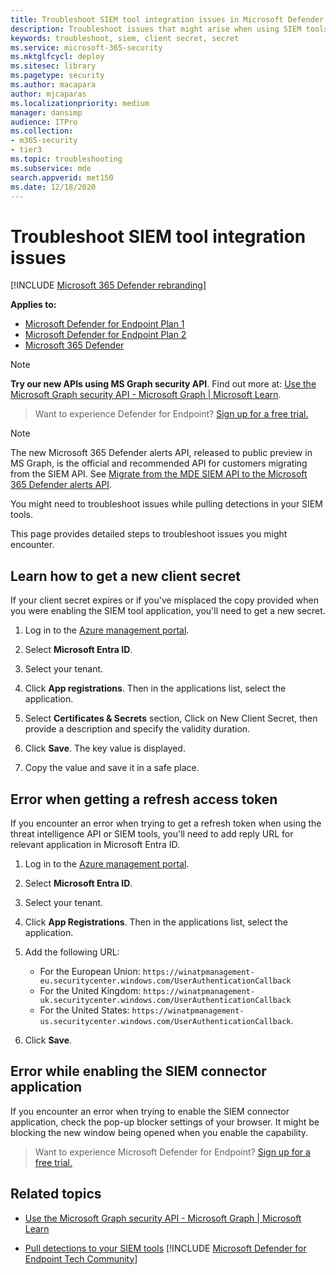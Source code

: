 ```yaml
---
title: Troubleshoot SIEM tool integration issues in Microsoft Defender for Endpoint
description: Troubleshoot issues that might arise when using SIEM tools with Microsoft Defender for Endpoint.
keywords: troubleshoot, siem, client secret, secret
ms.service: microsoft-365-security
ms.mktglfcycl: deploy
ms.sitesec: library
ms.pagetype: security
ms.author: macapara
author: mjcaparas
ms.localizationpriority: medium
manager: dansimp
audience: ITPro
ms.collection: 
- m365-security
- tier3
ms.topic: troubleshooting
ms.subservice: mde
search.appverid: met150
ms.date: 12/18/2020
---
```


# Troubleshoot SIEM tool integration issues

[!INCLUDE [Microsoft 365 Defender rebranding](../../includes/microsoft-defender.md)]


**Applies to:**
- [Microsoft Defender for Endpoint Plan 1](https://go.microsoft.com/fwlink/p/?linkid=2154037)
- [Microsoft Defender for Endpoint Plan 2](https://go.microsoft.com/fwlink/p/?linkid=2154037)
- [Microsoft 365 Defender](https://go.microsoft.com/fwlink/?linkid=2118804)

> [!NOTE]
> **Try our new APIs using MS Graph security API**. Find out more at: [Use the Microsoft Graph security API - Microsoft Graph | Microsoft Learn](/graph/api/resources/security-api-overview).

> Want to experience Defender for Endpoint? [Sign up for a free trial.](https://signup.microsoft.com/create-account/signup?products=7f379fee-c4f9-4278-b0a1-e4c8c2fcdf7e&ru=https://aka.ms/MDEp2OpenTrial?ocid=docs-wdatp-pullalerts-abovefoldlink)

> [!NOTE]
> The new Microsoft 365 Defender alerts API, released to public preview in MS Graph, is the official and recommended API for customers migrating from the SIEM API. See [Migrate from the MDE SIEM API to the Microsoft 365 Defender alerts API](configure-siem.md).

You might need to troubleshoot issues while pulling detections in your SIEM tools.

This page provides detailed steps to troubleshoot issues you might encounter.

## Learn how to get a new client secret

If your client secret expires or if you've misplaced the copy provided when you were enabling the SIEM tool application,  you'll need to get a new secret.

1. Log in to the [Azure management portal](https://portal.azure.com).

2. Select **Microsoft Entra ID**.

3. Select your tenant.

4. Click **App registrations**. Then in the applications list, select the application.

5. Select **Certificates & Secrets** section, Click on New Client Secret, then provide a description and specify the validity duration.

6. Click **Save**. The key value is displayed.

7. Copy the value and save it in a safe place.

## Error when getting a refresh access token

If you encounter an error when trying to get a refresh token when using the threat intelligence API or SIEM tools, you'll need to add reply URL for relevant application in Microsoft Entra ID.

1. Log in to the [Azure management portal](https://ms.portal.azure.com).

2. Select **Microsoft Entra ID**.

3. Select your tenant.

4. Click **App Registrations**. Then in the applications list, select the application.

5. Add the following URL:
   - For the European Union: `https://winatpmanagement-eu.securitycenter.windows.com/UserAuthenticationCallback`
   - For the United Kingdom: `https://winatpmanagement-uk.securitycenter.windows.com/UserAuthenticationCallback`
   - For the United States:  `https://winatpmanagement-us.securitycenter.windows.com/UserAuthenticationCallback`.

6. Click **Save**.

## Error while enabling the SIEM connector application

If you encounter an error when trying to enable the SIEM connector application, check the pop-up blocker settings of your browser. It might be blocking the new window being opened when you enable the capability.

> Want to experience Microsoft Defender for Endpoint? [Sign up for a free trial.](https://signup.microsoft.com/create-account/signup?products=7f379fee-c4f9-4278-b0a1-e4c8c2fcdf7e&ru=https://aka.ms/MDEp2OpenTrial?ocid=docs-wdatp-troubleshootsiem-belowfoldlink)

## Related topics

- [Use the Microsoft Graph security API - Microsoft Graph | Microsoft Learn](/graph/api/resources/security-api-overview)

- [Pull detections to your SIEM tools](configure-siem.md)
[!INCLUDE [Microsoft Defender for Endpoint Tech Community](../../includes/defender-mde-techcommunity.md)]
